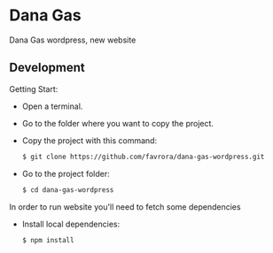 # Dana Gas

Dana Gas wordpress, new website

## Development

Getting Start:
* Open a terminal. 
* Go to the folder where you want to copy the project. 
* Copy the project with this command:

    ```sh
    $ git clone https://github.com/favrora/dana-gas-wordpress.git
    ```

* Go to the project folder:

    ```sh
    $ cd dana-gas-wordpress
    ```

In order to run website you'll need to fetch some dependencies

* Install local dependencies:

    ```sh
    $ npm install
    ```
